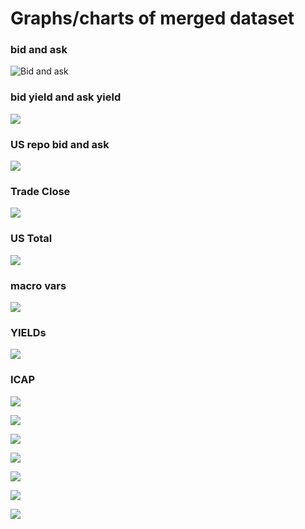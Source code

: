 # Graphs/charts of merged dataset


###  bid and ask 

![Bid and ask](charts/plot1.jpeg)

###  bid yield and ask yield
![](charts/plot2.jpeg)

###  US repo bid and ask
![](charts/plot3.jpeg)

###  Trade Close
![](charts/plot4.jpeg)

###  US Total
![](charts/plot5.jpeg)

###  macro vars
![](charts/plot6.jpeg)

###  YIELDs
![](charts/plot7.jpeg)

### ICAP
![](charts/icap1.jpeg)

![](charts/icap2.jpeg)

![](charts/icap3.jpeg)

![](charts/icap4.jpeg)

![](charts/icap5.jpeg)

![](charts/icap6.jpeg)

![](charts/icap7.jpeg)





